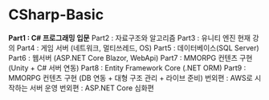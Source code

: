 # CSharp-Basic

**Part1 : C# 프로그래밍 입문**
Part2 : 자료구조와 알고리즘
Part3 : 유니티 엔진 현재 강의
Part4 : 게임 서버 (네트워크, 멀티쓰레드, OS)
Part5 : 데이터베이스(SQL Server)
Part6 : 웹서버 (ASP.NET Core Blazor, WebApi)
Part7 : MMORPG 컨텐츠 구현 (Unity + C# 서버 연동)
Part8 : Entity Framework Core (.NET ORM)
Part9 : MMORPG 컨텐츠 구현 (DB 연동 + 대형 구조 관리 + 라이브 준비)
번외편 : AWS로 시작하는 서버 운영
번외편 : ASP.NET Core 심화편
